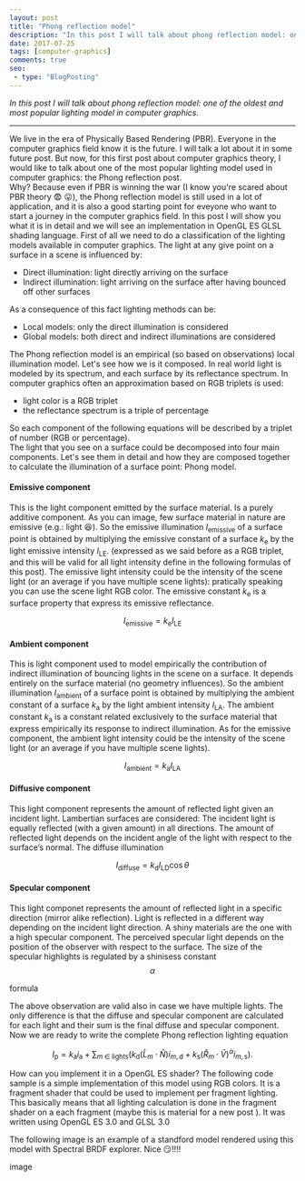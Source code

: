 ```yaml
---
layout: post
title: "Phong reflection model"
description: "In this post I will talk about phong reflection model: one of the oldest and most popular lighting model in computer graphics."
date: 2017-07-25
tags: [computer-graphics]
comments: true
seo:
 - type: "BlogPosting"
---
```


*In this post I will talk about phong reflection model: one of the oldest and most popular lighting model in computer graphics.*

---

We live in the era of Physically Based Rendering (PBR). Everyone in the computer graphics field know it is the future. I will talk a lot about it in some future post. But now, for this first post about computer graphics theory, I would like to talk about one of the most popular lighting model used in computer graphics: the Phong reflection post.  
Why? Because even if PBR is winning the war (I know you're scared about PBR theory :fearful: :stuck_out_tongue:), the Phong reflection model is still used in a lot of application, and it is also a good starting point for eveyone who want to start a journey in the computer graphics field.
In this post I will show you what it is in detail and we will see an implementation in OpenGL ES GLSL shading language. 
First of all we need to do a classification of the lighting models available in computer graphics. 
The light at any give point on a surface in a scene is influenced by:  

* Direct illumination: light directly arriving on the surface
* Indirect illumination: light arriving on the surface after having bounced off other surfaces  

As a consequence of this fact lighting methods can be:  

* Local models: only the direct illumination is considered
* Global models: both direct and indirect illuminations are considered  

The Phong reflection model is an empirical (so based on observations) local illumination model.
Let's see how we is it composed. 
In real world light is modeled by its spectrum, and each surface by its reflectance spectrum.
In computer graphics often an approximation based on RGB triplets is used:  

* light color is a RGB triplet 
* the reflectance spectrum is a triple of percentage

So each component of the following equations will be described by a triplet of number (RGB or percentage).  
The light that you see on a surface could be decomposed into four main components. Let's see them in detail and how they are composed together to calculate the illumination of a surface point: Phong model.

#### **Emissive component**
This is the light component emitted by the surface material. Is a purely additive component. As you can image, few surface material in nature are emissive (e.g.: light  :laughing:). So the emissive illumination $I_{\text{emissive}}$ of a surface point is obtained by multiplying the emissive constant of a surface $k_{\text{e}}$ by the light emissive intensity $I_{\text{LE}}$. (expressed as we said before as a RGB triplet, and this will be valid for all light intensity define in the following formulas of this post). The emissive light intensity could be the intensity of the scene light (or an average if you have multiple scene lights): pratically speaking you can use the scene light RGB color. The emissive constant $k_{\text{e}}$ is a surface property that express its emissive reflectance.

$$I_{\text{emissive}}=k_{\text{e}}I_{\text{LE}}$$
  
  
#### **Ambient component**
This is light component used to model empirically the contribution of indirect illumination of bouncing lights in the scene on a surface. It depends entirely on the surface material (no geometry influences). So the ambient illumination $I_{\text{ambient}}$ of a surface point is obtained by multiplying the ambient constant of a surface $k_{\text{a}}$ by the light ambient intensity $I_{\text{LA}}$. The ambient constant $k_{\text{a}}$ is a constant related exclusively to the surface material that express empirically its response to indirect illumination. As for the emissive component, the ambient light intensity could be the intensity of the scene light (or an average if you have multiple scene lights).

$$I_{\text{ambient}}=k_{\text{a}}I_{\text{LA}}$$

#### **Diffusive component**  
This light component represents  the amount of reflected light given an incident light. Lambertian surfaces are considered: The incident light is equally reflected (with a given amount) in all directions. The amount of reflected light depends on the incident angle of the light with respect to the surface’s normal. The diffuse illumination 

$$I_{\text{diffuse}}=k_{\text{d}}I_{\text{LD}}\cos\theta$$

#### **Specular component**
This light componet represents the amount of reflected light in a specific direction (mirror alike reflection). Light is reflected in a different way depending on the incident light direction. A shiny materials are the one with a high specular component. The perceived specular light depends on the position of the observer with respect to the surface. The size of the specular highlights is regulated by a shinisess constant $$\alpha$$

formula

The above observation are valid also in case we have multiple lights. The only difference is that the diffuse and specular component are calculated for each light and their sum is the final diffuse and specular component.
Now we are ready to write the complete Phong reflection lighting equation

$$I_{\text{p}}=k_{\text{a}}i_{\text{a}}+\sum _{m\;\in \;{\text{lights}}}(k_{\text{d}}({\hat {L}}_{m}\cdot {\hat {N}})i_{m,{\text{d}}}+k_{\text{s}}({\hat {R}}_{m}\cdot {\hat {V}})^{\alpha }i_{m,{\text{s}}}).$$

How can you implement it in a OpenGL ES shader? The following code sample is a simple implementation of this model using RGB colors. It is a fragment shader that could be used to implement per fragment lighting. This basically means that all lighting calculation is done in the fragment shader on a each fragment (maybe this is material for a new post ). It was written using OpenGL ES 3.0 and GLSL 3.0

<script src="https://gist.github.com/chicio/d983fff6ff304bd55bebd6ff05a2f9dd.js"></script>

The following image is an example of a standford model rendered using this model with Spectral BRDF explorer.
Nice :smirk:!!!! 

image